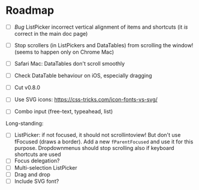 # Roadmap

- [ ] *Bug* ListPicker incorrect vertical alignment of items and shortcuts (it *is* correct in the main doc page)
- [ ] Stop scrollers (in ListPickers and DataTables) from scrolling the window! (seems to happen only on Chrome Mac)
- [ ] Safari Mac: DataTables don't scroll smoothly
- [ ] Check DataTable behaviour on iOS, especially dragging
- [ ] Cut v0.8.0

- [ ] Use SVG icons: https://css-tricks.com/icon-fonts-vs-svg/
- [ ] Combo input (free-text, typeahead, list)

Long-standing:
- [ ] ListPicker: if not focused, it should not scrollintoview! But don't use fFocused (draws a border). Add a new `fParentFocused` and use it for this purpose. Dropdownmenus should stop scrolling also if keyboard shortcuts are used
- [ ] Focus delegation?
- [ ] Multi-selection ListPicker
- [ ] Drag and drop
- [ ] Include SVG font?
